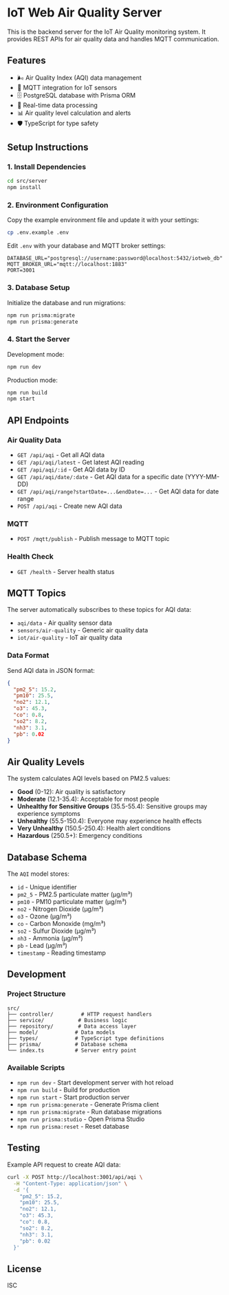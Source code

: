 # IoT Web Air Quality Server

This is the backend server for the IoT Air Quality monitoring system. It provides REST APIs for air quality data and handles MQTT communication.

## Features

- 🌬️ Air Quality Index (AQI) data management
- 📡 MQTT integration for IoT sensors
- 🗄️ PostgreSQL database with Prisma ORM
- 🔄 Real-time data processing
- 📊 Air quality level calculation and alerts
- 🛡️ TypeScript for type safety

## Setup Instructions

### 1. Install Dependencies

```bash
cd src/server
npm install
```

### 2. Environment Configuration

Copy the example environment file and update it with your settings:

```bash
cp .env.example .env
```

Edit `.env` with your database and MQTT broker settings:

```env
DATABASE_URL="postgresql://username:password@localhost:5432/iotweb_db"
MQTT_BROKER_URL="mqtt://localhost:1883"
PORT=3001
```

### 3. Database Setup

Initialize the database and run migrations:

```bash
npm run prisma:migrate
npm run prisma:generate
```

### 4. Start the Server

Development mode:
```bash
npm run dev
```

Production mode:
```bash
npm run build
npm start
```

## API Endpoints

### Air Quality Data

- `GET /api/aqi` - Get all AQI data
- `GET /api/aqi/latest` - Get latest AQI reading
- `GET /api/aqi/:id` - Get AQI data by ID
- `GET /api/aqi/date/:date` - Get AQI data for a specific date (YYYY-MM-DD)
- `GET /api/aqi/range?startDate=...&endDate=...` - Get AQI data for date range
- `POST /api/aqi` - Create new AQI data

### MQTT

- `POST /mqtt/publish` - Publish message to MQTT topic

### Health Check

- `GET /health` - Server health status

## MQTT Topics

The server automatically subscribes to these topics for AQI data:

- `aqi/data` - Air quality sensor data
- `sensors/air-quality` - Generic air quality data
- `iot/air-quality` - IoT air quality data

### Data Format

Send AQI data in JSON format:

```json
{
  "pm2_5": 15.2,
  "pm10": 25.5,
  "no2": 12.1,
  "o3": 45.3,
  "co": 0.8,
  "so2": 8.2,
  "nh3": 3.1,
  "pb": 0.02
}
```

## Air Quality Levels

The system calculates AQI levels based on PM2.5 values:

- **Good** (0-12): Air quality is satisfactory
- **Moderate** (12.1-35.4): Acceptable for most people
- **Unhealthy for Sensitive Groups** (35.5-55.4): Sensitive groups may experience symptoms
- **Unhealthy** (55.5-150.4): Everyone may experience health effects
- **Very Unhealthy** (150.5-250.4): Health alert conditions
- **Hazardous** (250.5+): Emergency conditions

## Database Schema

The `AQI` model stores:

- `id` - Unique identifier
- `pm2_5` - PM2.5 particulate matter (µg/m³)
- `pm10` - PM10 particulate matter (µg/m³)
- `no2` - Nitrogen Dioxide (µg/m³)
- `o3` - Ozone (µg/m³)
- `co` - Carbon Monoxide (mg/m³)
- `so2` - Sulfur Dioxide (µg/m³)
- `nh3` - Ammonia (µg/m³)
- `pb` - Lead (µg/m³)
- `timestamp` - Reading timestamp

## Development

### Project Structure

```
src/
├── controller/         # HTTP request handlers
├── service/           # Business logic
├── repository/        # Data access layer
├── model/            # Data models
├── types/            # TypeScript type definitions
├── prisma/           # Database schema
└── index.ts          # Server entry point
```

### Available Scripts

- `npm run dev` - Start development server with hot reload
- `npm run build` - Build for production
- `npm run start` - Start production server
- `npm run prisma:generate` - Generate Prisma client
- `npm run prisma:migrate` - Run database migrations
- `npm run prisma:studio` - Open Prisma Studio
- `npm run prisma:reset` - Reset database

## Testing

Example API request to create AQI data:

```bash
curl -X POST http://localhost:3001/api/aqi \
  -H "Content-Type: application/json" \
  -d '{
    "pm2_5": 15.2,
    "pm10": 25.5,
    "no2": 12.1,
    "o3": 45.3,
    "co": 0.8,
    "so2": 8.2,
    "nh3": 3.1,
    "pb": 0.02
  }'
```

## License

ISC
